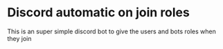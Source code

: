 # Discord automatic on join roles
This is an super simple discord bot to give the users and bots roles when they join
